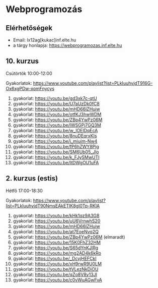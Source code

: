 # Webprogramozás

## Elérhetőségek

- Email: lx12ag[kukac]inf.elte.hu
- a tárgy honlapja: https://webprogramozas.inf.elte.hu

## 10. kurzus
Csütörtök 10:00-12:00

Gyakorlatok: https://www.youtube.com/playlist?list=PLkIuuhyjdT916G-Ox6xgPDw-xomFnycys

1.  gyakorlat: https://youtu.be/gd3xk7c-qtU
2.  gyakorlat: https://youtu.be/U7aUzDk0fC8
3.  gyakorlat: https://youtu.be/mHD66lZHuiw
4.  gyakorlat: https://youtu.be/otfKJ3hwWDM
5.  gyakorlat: https://youtu.be/ZBp4YwPz06M
6.  gyakorlat: https://youtu.be/lWSGPj7GQ3M
7.  gyakorlat: https://youtu.be/w_IOElDqEcA
8.  gyakorlat: https://youtu.be/8nuDEqrxKIs
9.  gyakorlat: https://youtu.be/j_miujm-Nw4
10. gyakorlat: https://youtu.be/fP6hZWY8Pjg
11. gyakorlat: https://youtu.be/SM6Ub05_Jlo
12. gyakorlat: https://youtu.be/k_FJySMwUTI
13. gyakorlat: https://youtu.be/ItDWgOU1uFA


## 2. kurzus (estis)
Hétfő 17:00-18:30

Gyakorlatok: https://www.youtube.com/playlist?list=PLkIuuhyjdT90NmsEAkETIK8gI0Tp-RKlA

1.  gyakorlat: https://youtu.be/kHk1qz9A3G8
2.  gyakorlat: https://youtu.be/uU6VrnwhS20
3.  gyakorlat: https://youtu.be/mHD66lZHuiw
4.  gyakorlat: https://youtu.be/at7EoeNvq2Q
5.  gyakorlat: https://youtu.be/ZBp4YwPz06M (elmaradt)
6.  gyakorlat: https://youtu.be/15K0FhZ32HM
7.  gyakorlat: https://youtu.be/S65dYnKJlRg
8.  gyakorlat: https://youtu.be/mg2AD4k6kRo
9.  gyakorlat: https://youtu.be/_DcyjHEFCkI
10. gyakorlat: https://youtu.be/xH9rwR9U0LM
11. gyakorlat: https://youtu.be/tVLezNkDiOU
12. gyakorlat: https://youtu.be/qZo8V8y13JI
13. gyakorlat: https://youtu.be/c0vWuAGwFvA

